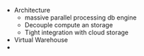 
* Architecture
  * massive parallel processing db engine
  * Decouple compute an storage
  * Tight integration with cloud storage
* Virtual Warehouse
* 